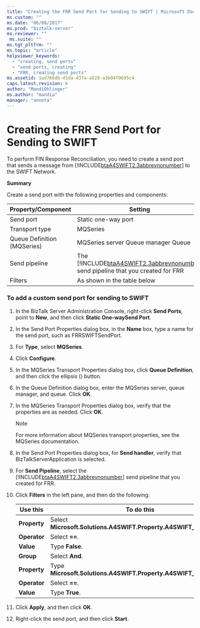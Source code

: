 ```yaml
---
title: "Creating the FRR Send Port for Sending to SWIFT | Microsoft Docs"
ms.custom: ""
ms.date: "06/08/2017"
ms.prod: "biztalk-server"
ms.reviewer: ""
 ms.suite: ""
ms.tgt_pltfrm: ""
ms.topic: "article"
helpviewer_keywords: 
  - "creating, send ports"
  - "send ports, creating"
  - "FRR, creating send ports"
ms.assetid: 1ad766db-d1da-437a-a520-a3b04f0695c4
caps.latest.revision: 6
author: "MandiOhlinger"
ms.author: "mandia"
manager: "anneta"
---
```

# Creating the FRR Send Port for Sending to SWIFT
To perform FIN Response Reconciliation, you need to create a send port that sends a message from [!INCLUDE[btaA4SWIFT2.3abbrevnonumber](../../includes/btaa4swift2-3abbrevnonumber-md.md)] to the SWIFT Network.  
  
 **Summary**  
  
 Create a send port with the following properties and components:  
  
|Property/Component|Setting|  
|-------------------------|-------------|  
|Send port|Static one-way port|  
|Transport type|MQSeries|  
|Queue Definition (MQSeries)|MQSeries server Queue manager Queue|  
|Send pipeline|The [!INCLUDE[btaA4SWIFT2.3abbrevnonumber](../../includes/btaa4swift2-3abbrevnonumber-md.md)] send pipeline that you created for FRR|  
|Filters|As shown in the table below|  
  
### To add a custom send port for sending to SWIFT  
  
1.  In the BizTalk Server Administration Console, right-click **Send Ports**, point to **New**, and then click **Static One-waySend Port**.  
  
2.  In the Send Port Properties dialog box, in the **Name** box, type a name for the send port, such as FRRSWIFTSendPort.  
  
3.  For **Type**, select **MQSeries**.  
  
4.  Click **Configure**.  
  
5.  In the MQSeries Transport Properties dialog box, click **Queue Definition**, and then click the ellipsis () button.  
  
6.  In the Queue Definition dialog box, enter the MQSeries server, queue manager, and queue. Click **OK**.  
  
7.  In the MQSeries Transport Properties dialog box, verify that the properties are as needed. Click **OK**.  
  
    > [!NOTE]
    >  For more information about MQSeries transport properties, see the MQSeries documentation.  
  
8.  In the Send Port Properties dialog box, for **Send handler**, verify that BizTalkServerApplication is selected.  
  
9. For **Send Pipeline**, select the [!INCLUDE[btaA4SWIFT2.3abbrevnonumber](../../includes/btaa4swift2-3abbrevnonumber-md.md)] send pipeline that you created for FRR.  
  
10. Click **Filters** in the left pane, and then do the following:  
  
    |Use this|To do this|  
    |--------------|----------------|  
    |**Property**|Select **Microsoft.Solutions.A4SWIFT.Property.A4SWIFT_Failed**.|  
    |**Operator**|Select **==**.|  
    |**Value**|Type **False**.|  
    |**Group**|Select **And**.|  
    |**Property**|Type **Microsoft.Solutions.A4SWIFT.Property.A4SWIFT_SwiftBound**.|  
    |**Operator**|Select **==**.|  
    |**Value**|Type **True**.|  
  
11. Click **Apply**, and then click **OK**.  
  
12. Right-click the send port, and then click **Start**.